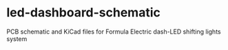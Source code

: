 # led-dashboard-schematic
PCB schematic and KiCad files for Formula Electric dash-LED shifting lights system
